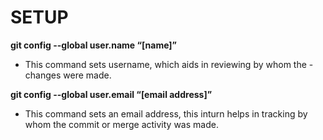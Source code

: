 # SETUP 
**git config --global user.name “[name]”**

   - This command sets username, which aids in reviewing by whom the - changes were made. 

**git config --global user.email “[email address]”**

   - This command sets an email address, this inturn helps in tracking by whom the commit or merge activity was made.

